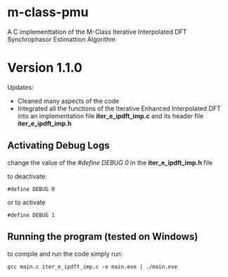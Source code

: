 # __m-class-pmu__
A C implementtation of the M-Class Iterative Interpolated DFT Synchrophasor Estimattion Algorithm
# Version 1.1.0
Updates:
- Cleaned many aspects of the code
- Integrated all the functions of the Iterative Enhanced Interpolated DFT into an implementation file __iter_e_ipdft_imp.c__ and its header file __iter_e_ipdft_imp.h__ 
## __Activating Debug Logs__
change the value of the _#define DEBUG 0_ in the __iter_e_ipdft_imp.h__ file

to deactivate:

    #define DEBUG 0
or to activate

    #define DEBUG 1

## __Running the program (tested on Windows)__
to compile and run the code simply run:

    gcc main.c iter_e_ipdft_imp.c -o main.exe | ./main.exe